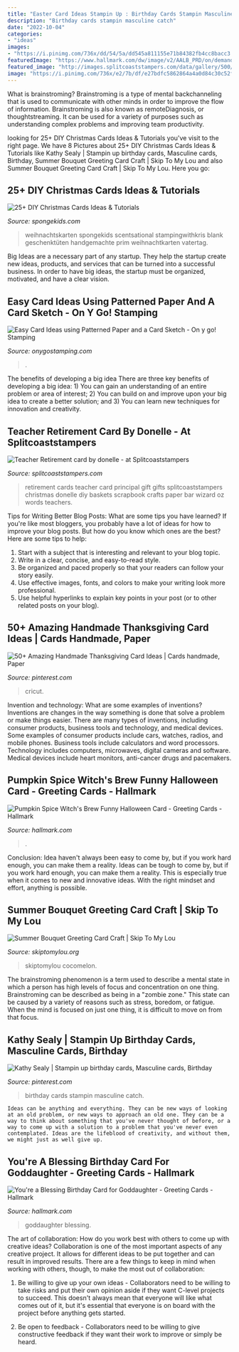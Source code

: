 ```yaml
---
title: "Easter Card Ideas Stampin Up : Birthday Cards Stampin Masculine Catch"
description: "Birthday cards stampin masculine catch"
date: "2022-10-04"
categories:
- "ideas"
images:
- "https://i.pinimg.com/736x/dd/54/5a/dd545a811155e71b84382fb4cc8bacc3.jpg"
featuredImage: "https://www.hallmark.com/dw/image/v2/AALB_PRD/on/demandware.static/-/Sites-hallmark-master/default/dwddcdecf0/images/finished-goods/Blessing-Birthday-Card-Goddaughter_499FBD5187_03.jpg?sw=1920"
featured_image: "http://images.splitcoaststampers.com/data/gallery/500/2010/05/17/DSC01742_by_donelle.JPG"
image: "https://i.pinimg.com/736x/e2/7b/df/e27bdfc5862864a4a0d84c30c52f44c2.jpg"
---
```



What is brainstroming?
Brainstroming is a type of mental backchanneling that is used to communicate with other minds in order to improve the flow of information. Brainstroming is also known as remoteDiagnosis, or thoughtstreaming. It can be used for a variety of purposes such as understanding complex problems and improving team productivity.

	

		
looking for 25+ DIY Christmas Cards Ideas &amp; Tutorials you've visit to the right page. We have 8 Pictures about 25+ DIY Christmas Cards Ideas &amp; Tutorials like Kathy Sealy | Stampin up birthday cards, Masculine cards, Birthday, Summer Bouquet Greeting Card Craft | Skip To My Lou and also Summer Bouquet Greeting Card Craft | Skip To My Lou. Here you go:
		
    
## 25+ DIY Christmas Cards Ideas &amp; Tutorials

<img loading=lazy src="https://spongekids.com/wp-content/uploads/2016/10/diy-christmas-cards/4-diy-christmas-cards.jpg" onerror="this.onerror=null;this.src='https://tse4.mm.bing.net/th?id=OIP.Eaq7rt0qODG1Xpko_NNhHwHaKA&amp;pid=15.1';" alt="25+ DIY Christmas Cards Ideas &amp; Tutorials">

_Source: spongekids.com_

>weihnachtskarten spongekids scentsational stampingwithkris blank geschenktüten handgemachte prim weihnachtkarten vatertag. 

	

Big Ideas are a necessary part of any startup. They help the startup create new ideas, products, and services that can be turned into a successful business. In order to have big ideas, the startup must be organized, motivated, and have a clear vision.

    
## Easy Card Ideas Using Patterned Paper And A Card Sketch - On Y Go! Stamping

<img loading=lazy src="http://www.onygostamping.com/uploads/1/2/5/9/125961285/more-sketch-cards-meadow-resized_orig.jpg" onerror="this.onerror=null;this.src='https://tse1.mm.bing.net/th?id=OIP.jYVAHFL25t2WS5FaR_JyDQHaJQ&amp;pid=15.1';" alt="Easy Card Ideas using Patterned Paper and a Card Sketch - On y go! Stamping">

_Source: onygostamping.com_

>. 

	

The benefits of developing a big idea
There are three key benefits of developing a big idea: 1) You can gain an understanding of an entire problem or area of interest; 2) You can build on and improve upon your big idea to create a better solution; and 3) You can learn new techniques for innovation and creativity.

    
## Teacher Retirement Card By Donelle - At Splitcoaststampers

<img loading=lazy src="http://images.splitcoaststampers.com/data/gallery/500/2010/05/17/DSC01742_by_donelle.JPG" onerror="this.onerror=null;this.src='https://tse4.mm.bing.net/th?id=OIP.JpaG1_E0kayF9KeZbGtzAQHaJ4&amp;pid=15.1';" alt="Teacher Retirement card by donelle - at Splitcoaststampers">

_Source: splitcoaststampers.com_

>retirement cards teacher card principal gift gifts splitcoaststampers christmas donelle diy baskets scrapbook crafts paper bar wizard oz words teachers. 

	

Tips for Writing Better Blog Posts: What are some tips you have learned?
If you're like most bloggers, you probably have a lot of ideas for how to improve your blog posts. But how do you know which ones are the best? Here are some tips to help:
1. Start with a subject that is interesting and relevant to your blog topic.
2. Write in a clear, concise, and easy-to-read style.
3. Be organized and paced properly so that your readers can follow your story easily.
4. Use effective images, fonts, and colors to make your writing look more professional.
5. Use helpful hyperlinks to explain key points in your post (or to other related posts on your blog).

    
## 50+ Amazing Handmade Thanksgiving Card Ideas | Cards Handmade, Paper

<img loading=lazy src="https://i.pinimg.com/736x/e2/7b/df/e27bdfc5862864a4a0d84c30c52f44c2.jpg" onerror="this.onerror=null;this.src='https://tse2.mm.bing.net/th?id=OIP.fb8bUbulkajgRaq0K-ypJwHaKE&amp;pid=15.1';" alt="50+ Amazing Handmade Thanksgiving Card Ideas | Cards handmade, Paper">

_Source: pinterest.com_

>cricut. 

	

Invention and technology: What are some examples of inventions?
Inventions are changes in the way something is done that solve a problem or make things easier. There are many types of inventions, including consumer products, business tools and technology, and medical devices. Some examples of consumer products include cars, watches, radios, and mobile phones. Business tools include calculators and word processors. Technology includes computers, microwaves, digital cameras and software. Medical devices include heart monitors, anti-cancer drugs and pacemakers.

    
## Pumpkin Spice Witch&#039;s Brew Funny Halloween Card - Greeting Cards - Hallmark

<img loading=lazy src="https://www.hallmark.com/dw/image/v2/AALB_PRD/on/demandware.static/-/Sites-hallmark-master/default/dw39d2d356/images/finished-goods/Pumpkin-Spice-Witchs-Brew-Funny-Halloween-Card-root-369ZH7003_PV.1.ZH7003.jpg_Source_Image.jpg" onerror="this.onerror=null;this.src='https://tse3.mm.bing.net/th?id=OIP.dm1tZ7zeM1qK8YFWqzwjBwHaKz&amp;pid=15.1';" alt="Pumpkin Spice Witch&#039;s Brew Funny Halloween Card - Greeting Cards - Hallmark">

_Source: hallmark.com_

>. 

	

Conclusion: Idea haven't always been easy to come by, but if you work hard enough, you can make them a reality.
Ideas can be tough to come by, but if you work hard enough, you can make them a reality. This is especially true when it comes to new and innovative ideas. With the right mindset and effort, anything is possible.

    
## Summer Bouquet Greeting Card Craft | Skip To My Lou

<img loading=lazy src="https://www.skiptomylou.org/wp-content/uploads/2014/08/Kids-birthday-card-craft-ideas-1.jpg" onerror="this.onerror=null;this.src='https://tse2.mm.bing.net/th?id=OIP.8zra5fBs8qwBDKjpht9NUQHaJ5&amp;pid=15.1';" alt="Summer Bouquet Greeting Card Craft | Skip To My Lou">

_Source: skiptomylou.org_

>skiptomylou cocomelon. 

	

The brainstroming phenomenon is a term used to describe a mental state in which a person has high levels of focus and concentration on one thing. Brainstroming can be described as being in a "zombie zone." This state can be caused by a variety of reasons such as stress, boredom, or fatigue. When the mind is focused on just one thing, it is difficult to move on from that focus.

    
## Kathy Sealy | Stampin Up Birthday Cards, Masculine Cards, Birthday

<img loading=lazy src="https://i.pinimg.com/736x/dd/54/5a/dd545a811155e71b84382fb4cc8bacc3.jpg" onerror="this.onerror=null;this.src='https://tse4.mm.bing.net/th?id=OIP.R_XJFSsxU2ZzmVQHJYEibwHaJ4&amp;pid=15.1';" alt="Kathy Sealy | Stampin up birthday cards, Masculine cards, Birthday">

_Source: pinterest.com_

>birthday cards stampin masculine catch. 

	


    Ideas can be anything and everything. They can be new ways of looking at an old problem, or new ways to approach an old one. They can be a way to think about something that you've never thought of before, or a way to come up with a solution to a problem that you've never even contemplated. Ideas are the lifeblood of creativity, and without them, we might just as well give up.

    
## You&#039;re A Blessing Birthday Card For Goddaughter - Greeting Cards - Hallmark

<img loading=lazy src="https://www.hallmark.com/dw/image/v2/AALB_PRD/on/demandware.static/-/Sites-hallmark-master/default/dwddcdecf0/images/finished-goods/Blessing-Birthday-Card-Goddaughter_499FBD5187_03.jpg?sw=1920" onerror="this.onerror=null;this.src='https://tse3.mm.bing.net/th?id=OIP.yKamCFf4q8sBIaG7CwjFOgHaHa&amp;pid=15.1';" alt="You&#039;re a Blessing Birthday Card for Goddaughter - Greeting Cards - Hallmark">

_Source: hallmark.com_

>goddaughter blessing. 

	

The art of collaboration: How do you work best with others to come up with creative ideas?
Collaboration is one of the most important aspects of any creative project. It allows for different ideas to be put together and can result in improved results. There are a few things to keep in mind when working with others, though, to make the most out of collaboration: 
1. Be willing to give up your own ideas - Collaborators need to be willing to take risks and put their own opinion aside if they want C-level projects to succeed. This doesn't always mean that everyone will like what comes out of it, but it's essential that everyone is on board with the project before anything gets started.

2. Be open to feedback - Collaborators need to be willing to give constructive feedback if they want their work to improve or simply be heard.

